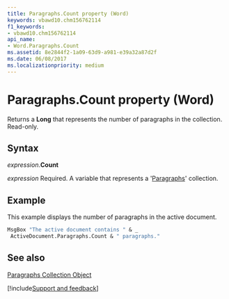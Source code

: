 ```yaml
---
title: Paragraphs.Count property (Word)
keywords: vbawd10.chm156762114
f1_keywords:
- vbawd10.chm156762114
api_name:
- Word.Paragraphs.Count
ms.assetid: 8e2844f2-1a09-63d9-a981-e39a32a87d2f
ms.date: 06/08/2017
ms.localizationpriority: medium
---
```



# Paragraphs.Count property (Word)

Returns a **Long** that represents the number of paragraphs in the collection. Read-only.


## Syntax

_expression_.**Count**

_expression_ Required. A variable that represents a '[Paragraphs](Word.paragraphs.md)' collection.


## Example

This example displays the number of paragraphs in the active document.


```vb
MsgBox "The active document contains " & _ 
 ActiveDocument.Paragraphs.Count & " paragraphs."
```


## See also


[Paragraphs Collection Object](Word.paragraphs.md)

[!include[Support and feedback](~/includes/feedback-boilerplate.md)]